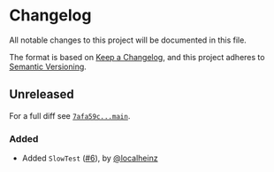 # Changelog

All notable changes to this project will be documented in this file.

The format is based on [Keep a Changelog](https://keepachangelog.com/en/1.0.0/), and this project adheres to [Semantic Versioning](https://semver.org/spec/v2.0.0.html).

## Unreleased

For a full diff see [`7afa59c...main`][7afa59c...main].

### Added

* Added `SlowTest` ([#6]), by [@localheinz]

[7afa59c...main]: https://github.com/ergebnis/phpunit-slow-test-collector/compare/7afa59c...main

[#6]: https://github.com/ergebnis/phpunit-slow-test-collector/pull/6

[@localheinz]: https://github.com/localheinz
